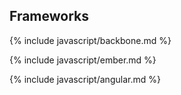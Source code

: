 ## Frameworks

{% include javascript/backbone.md %}

{% include javascript/ember.md %}

{% include javascript/angular.md %}